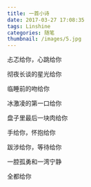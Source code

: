 ```yaml
---
title: 一首小诗
date: 2017-03-27 17:08:35
tags: Linshine
categories: 随笔
thumbnail: /images/5.jpg
---
```


忐忑给你，心跳给你

彻夜长谈的星光给你

<!-- more -->

临睡前的吻给你

冰激凌的第一口给你

盘子里最后一块肉给你

手给你，怀抱给你

跋涉给你，等待给你

一腔孤勇和一湾宁静

全都给你